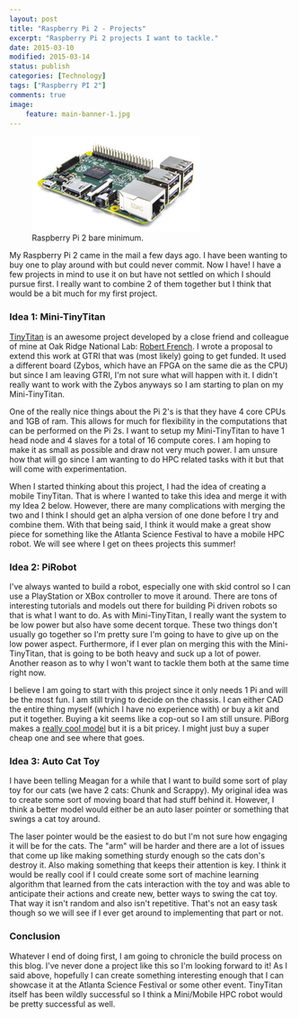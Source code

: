```yaml
---
layout: post
title: "Raspberry Pi 2 - Projects"
excerpt: "Raspberry Pi 2 projects I want to tackle."
date: 2015-03-10
modified: 2015-03-14
status: publish
categories: [Technology]
tags: ["Raspberry PI 2"]
comments: true
image:
	feature: main-banner-1.jpg
---
```


<figure>
	<img src="/assets/raspberry_pi_2.jpg">
	<figcaption>Raspberry Pi 2 bare minimum.</figcaption>
</figure>

My Raspberry Pi 2 came in the mail a few days ago. I have been wanting to buy one to play around with but could never commit. Now I have! I have a few projects in mind to use it on but have not settled on which I should pursue first. I really want to combine 2 of them together but I think that would be a bit much for my first project.

### Idea 1: Mini-TinyTitan

<a href="http://tinytitan.github.io/" title="TinyTitan" target="_blank">TinyTitan</a> is an awesome project developed by a close friend and colleague of mine at Oak Ridge National Lab: <a href="http://www.robertdfrench.me/" title="Robert French" target="_blank">Robert French</a>. I wrote a proposal to extend this work at GTRI that was (most likely) going to get funded. It used a different board (Zybos, which have an FPGA on the same die as the CPU) but since I am leaving GTRI, I'm not sure what will happen with it. I didn't really want to work with the Zybos anyways so I am starting to plan on my Mini-TinyTitan.

One of the really nice things about the Pi 2's is that they have 4 core CPUs and 1GB of ram. This allows for much for flexibility in the computations that can be performed on the Pi 2s. I want to setup my Mini-TinyTitan to have 1 head node and 4 slaves for a total of 16 compute cores. I am hoping to make it as small as possible and draw not very much power. I am unsure how that will go since I am wanting to do HPC related tasks with it but that will come with experimentation.

When I started thinking about this project, I had the idea of creating a mobile TinyTitan. That is where I wanted to take this idea and merge it with my Idea 2 below. However, there are many complications with merging the two and I think I should get an alpha version of one done before I try and combine them. With that being said, I think it would make a great show piece for something like the Atlanta Science Festival to have a mobile HPC robot. We will see where I get on thees projects this summer!

### Idea 2: PiRobot

I've always wanted to build a robot, especially one with skid control so I can use a PlayStation or XBox controller to move it around. There are tons of interesting tutorials and models out there for building Pi driven robots so that is what I want to do. As with Mini-TinyTitan, I really want the system to be low power but also have some decent torque. These two things don't usually go together so I'm pretty sure I'm going to have to give up on the low power aspect. Furthermore, if I ever plan on merging this with the Mini-TinyTitan, that is going to be both heavy and suck up a lot of power. Another reason as to why I won't want to tackle them both at the same time right now.

I believe I am going to start with this project since it only needs 1 Pi and will be the most fun. I am still trying to decide on the chassis. I can either CAD the entire thing myself (which I have no experience with) or buy a kit and put it together. Buying a kit seems like a cop-out so I am still unsure. PiBorg makes a <a href="https://www.piborg.org/diddyborg" target="_blank">really cool model</a> but it is a bit pricey. I might just buy a super cheap one and see where that goes.

### Idea 3: Auto Cat Toy

I have been telling Meagan for a while that I want to build some sort of play toy for our cats (we have 2 cats: Chunk and Scrappy). My original idea was to create some sort of moving board that had stuff behind it. However, I think a better model would either be an auto laser pointer or something that swings a cat toy around.

The laser pointer would be the easiest to do but I'm not sure how engaging it will be for the cats. The "arm" will be harder and there are a lot of issues that come up like making something sturdy enough so the cats don's destroy it. Also making something that keeps their attention is key. I think it would be really cool if I could create some sort of machine learning algorithm that learned from the cats interaction with the toy and was able to anticipate their actions and create new, better ways to swing the cat toy. That way it isn't random and also isn't repetitive. That's not an easy task though so we will see if I ever get around to implementing that part or not.

### Conclusion

Whatever I end of doing first, I am going to chronicle the build process on this blog. I've never done a project like this so I'm looking forward to it! As I said above, hopefully I can create something interesting enough that I can showcase it at the Atlanta Science Festival or some other event. TinyTitan itself has been wildly successful so I think a Mini/Mobile HPC robot would be pretty successful as well.